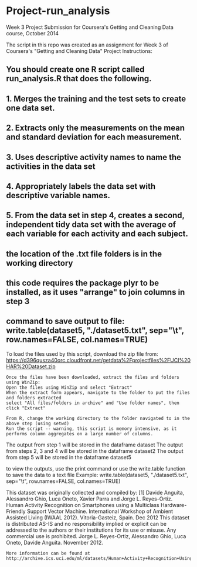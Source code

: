 Project-run_analysis
====================

Week 3 Project Submission for Coursera's Getting and Cleaning Data course, October 2014

The script in this repo was created as an assignment for Week 3 of Coursera's "Getting and Cleaning Data" 
Project Instructions:
  ## You should create one R script called run_analysis.R that does the following. 
  
  ## 1. Merges the training and the test sets to create one data set.
  ## 2.	Extracts only the measurements on the mean and standard deviation for each measurement. 
  ## 3.	Uses descriptive activity names to name the activities in the data set
  ## 4.	Appropriately labels the data set with descriptive variable names. 
  ## 5.	From the data set in step 4, creates a second, independent tidy data set with the average of each variable for each activity and each subject.
  
  ## the location of the .txt file folders is in the working directory
  ## this code requires the package plyr to be installed, as it uses "arrange" to join columns in step 3
  ## command to save output to file:  write.table(dataset5, "./dataset5.txt", sep="\t", row.names=FALSE, col.names=TRUE) 

To load the files used by this script, download the zip file from:
    https://d396qusza40orc.cloudfront.net/getdata%2Fprojectfiles%2FUCI%20HAR%20Dataset.zip

    Once the files have been downloaded, extract the files and folders using WinZip:
	Open the files using WinZip and select "Extract"
	When the extract form appears, navigate to the folder to put the files and folders extracted
	select "All files/folders in archive" and "Use folder names", then click "Extract"

    From R, change the working directory to the folder navigated to in the above step (using setwd)
    Run the script -- warning, this script is memory intensive, as it performs column aggregates on a large number of columns.
    
The output from step 1 will be stored in the dataframe dataset
The output from steps 2, 3 and 4 will be stored in the dataframe dataset2
The output from step 5 will be stored in the dataframe dataset5

to view the outputs, use the print command or use the write.table function to save the data to a text file
	Example:  write.table(dataset5, "./dataset5.txt", sep="\t", row.names=FALSE, col.names=TRUE) 

This dataset was originally collected and compiled by:
    [1] Davide Anguita, Alessandro Ghio, Luca Oneto, Xavier Parra and Jorge L. Reyes-Ortiz. Human Activity Recognition on Smartphones using a Multiclass Hardware-Friendly Support Vector Machine. International Workshop of Ambient Assisted Living (IWAAL 2012). Vitoria-Gasteiz, Spain. Dec 2012
    This dataset is distributed AS-IS and no responsibility implied or explicit can be addressed to the authors or their institutions for its use or misuse. Any commercial use is prohibited.
    Jorge L. Reyes-Ortiz, Alessandro Ghio, Luca Oneto, Davide Anguita. November 2012.

    More information can be found at http://archive.ics.uci.edu/ml/datasets/Human+Activity+Recognition+Using+Smartphones 


